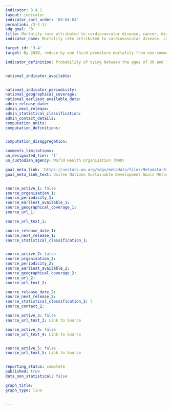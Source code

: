 ```yaml
---
indicator: 3.4.1
layout: indicator
indicator_sort_order: '03-04-01'
permalink: /3-4-1/
sdg_goal: '3'
title: Mortality rate attributed to cardiovascular disease, cancer, diabetes or chronic respiratory disease
indicator_name: Mortality rate attributed to cardiovascular disease, cancer, diabetes or chronic respiratory disease

target_id: '3.4'
target: By 2030, reduce by one third premature mortality from non-communicable diseases through prevention and treatment and promote mental health and well-being

indicator_definition: Probability of dying between the ages of 30 and 70 years from  as the per cent of 30-year-old-people who would die before their 70th birthday from cardiovascular disease, cancer, diabetes, or chronic respiratory disease, assuming that s/he would experience current mortality rates at every age and s/he would not die from any other cause of death.


national_indicator_available:


national_indicator_periodicity:
national_geographical_coverage:
national_earliest_available_data:
admin_release_date:
admin_next_release:
admin_statistical_classification:
admin_contact_details:
computation_units:
computation_definitions:


computation_disaggregation:

comments_limitations:
un_designated_tier: '1'
un_custodian_agency: World Health Organisation (WHO)

goal_meta_link: 'https://unstats.un.org/sdgs/metadata/files/Metadata-03-04-01.pdf'
goal_meta_link_text: United Nations Sustainable Development Goals Metadata


source_active_1: false
source_organisation_1:
source_periodicity_1:
source_earliest_available_1:
source_geographical_coverage_1:
source_url_1:

source_url_text_1:

source_release_date_1:
source_next_release_1:
source_statistical_classification_1:


source_active_2: false
source_organisation_2:
source_periodicity_2:
source_earliest_available_2:
source_geographical_coverage_2:
source_url_2:
source_url_text_2:

source_release_date_2:
source_next_release_2:
source_statistical_classification_2: l
source_contact_2:

source_active_3: false
source_url_text_3: Link to Source

source_active_4: false
source_url_text_4: Link to Source


source_active_5: false
source_url_text_5: Link to Source


reporting_status: complete
published: true
data_non_statistical: false

graph_title:
graph_type: line


---
```

